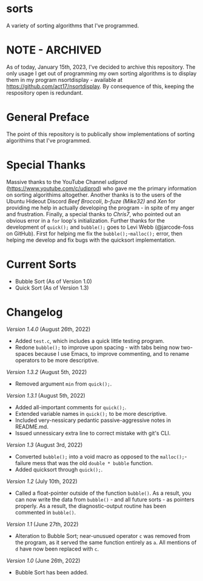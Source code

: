 # sorts
A variety of sorting algorithms that I've programmed.

# NOTE - ARCHIVED
  As of today, January 15th, 2023, I've decided to archive this repository. The only usage I get out of programming my own sorting algorithms is to display them in my program nsortdisplay - available at https://github.com/act17/nsortdisplay.
  By consequence of this, keeping the respository open is redundant.

# General Preface
  The point of this repository is to publically show implementations of sorting algorithims that I've programmed.

# Special Thanks
  Massive thanks to the YouTube Channel *udiprod* (https://www.youtube.com/c/udiprod) who gave me the primary information on sorting algorithims altogether. Another thanks is to the users of the Ubuntu Hideout Discord *Beef Broccoli*, *b-fuze (Mike32)* and *Xen* for providing me help in actually developing the program - in spite of my anger and frustration. Finally, a special thanks to *Chris7*, who pointed out an obvious error in a ``for`` loop's initialization.
  Further thanks for the development of ``quick();`` and ``bubble();`` goes to Levi Webb (@jarcode-foss on GitHub). First for helping me fix the ``bubble();``-``malloc();`` error, then helping me develop and fix bugs with the quicksort implementation.

# Current Sorts
  - Bubble Sort (As of Version 1.0)
  - Quick Sort (As of Version 1.3)

# Changelog
  *Version 1.4.0* (August 26th, 2022)
  - Added ``test.c``, which includes a quick little testing program.
  - Redone ``bubble();`` to improve upon spacing - with tabs being now two-spaces because I use Emacs, to improve commenting, and to rename operators to be more descriptive.
  
  *Version 1.3.2* (August 5th, 2022)
  - Removed argument ``min`` from ``quick();``.

  *Version 1.3.1* (August 5th, 2022)
  - Added all-important comments for ``quick();``.
  - Extended variable names in ``quick();`` to be more descriptive.
  - Included very-nessicary pedantic passive-aggressive notes in README.md.
  - Issued unnessicary extra line to correct mistake with git's CLI.

  *Version 1.3* (August 3rd, 2022)
  - Converted ``bubble();`` into a void macro as opposed to the ``malloc();``-failure mess that was the old ``double * bubble`` function.
  - Added quicksort through ``quick();``.
  
  *Version 1.2* (July 10th, 2022)
  - Called a float-pointer outside of the function ``bubble()``. As a result, you can now write the data from ``bubble()`` - and all future sorts - as pointers properly. As a result, the diagnostic-output routine has been commented in ``bubble()``.
  
  *Version 1.1* (June 27th, 2022)
  - Alteration to Bubble Sort; near-unusued operator ``c`` was removed from the program, as it served the same function entirely as ``a``. All mentions of ``d`` have now been replaced with ``c``.
 
  *Version 1.0* (June 26th, 2022)
  - Bubble Sort has been added.
